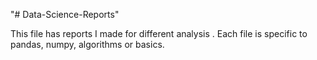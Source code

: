 "# Data-Science-Reports" 

This file has reports I made for different analysis .
Each file is specific to pandas, numpy, algorithms or basics.

